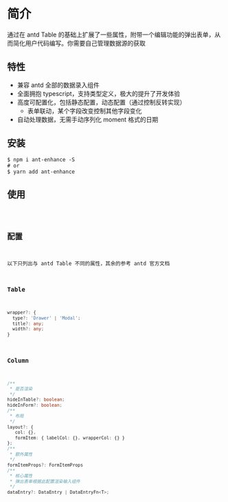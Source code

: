 # 简介

通过在 antd Table 的基础上扩展了一些属性，附带一个编辑功能的弹出表单，从而简化用户代码编写。你需要自己管理数据源的获取

## 特性

- 兼容 antd 全部的数据录入组件
- 全面拥抱 typescript，支持类型定义，极大的提升了开发体验
- 高度可配置化，包括静态配置，动态配置（通过控制反转实现）
  - 表单联动，某个字段改变控制其他字段变化
- 自动处理数据，无需手动序列化 moment 格式的日期

## 安装

```shell
$ npm i ant-enhance -S
# or
$ yarn add ant-enhance
```

## 使用

<code src="../example/updatable-table/FullDisplay.tsx" title="能力展示" />

## 配置

以下只列出与 antd Table 不同的属性，其余的参考 antd 官方文档

### Table

```typescript
wrapper?: {
  type?: 'Drawer' | 'Modal';
  title?: any;
  width?: any;
}
```

### Column

```typescript
/**
 * 是否渲染
 */
hideInTable?: boolean;
hideInForm?: boolean;
/**
 * 布局
 */
layout?: {
   col: {},
   formItem: { labelCol: {}, wrapperCol: {} }
};
/**
 * 额外属性
 */
formItemProps?: FormItemProps
/**
 * 核心属性
 * 弹出表单根据此配置渲染输入组件
 */
dataEntry?: DataEntry | DataEntryFn<T>;
```

